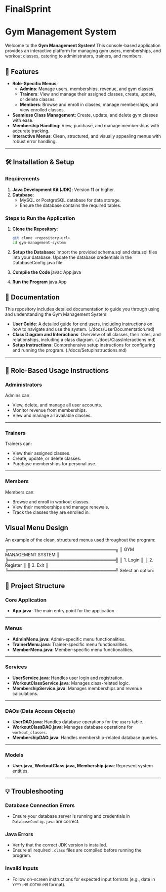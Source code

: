 # FinalSprint
# Gym Management System

Welcome to the **Gym Management System**! This console-based application provides an interactive platform for managing gym users, memberships, and workout classes, catering to administrators, trainers, and members.

## 🚀 Features
- **Role-Specific Menus**:
  - **Admins**: Manage users, memberships, revenue, and gym classes.
  - **Trainers**: View and manage their assigned classes, create, update, or delete classes.
  - **Members**: Browse and enroll in classes, manage memberships, and view enrolled classes.
- **Seamless Class Management**: Create, update, and delete gym classes with ease.
- **Membership Handling**: View, purchase, and manage memberships with accurate tracking.
- **Interactive Menus**: Clean, structured, and visually appealing menus with robust error handling.

---

## 🛠️ Installation & Setup

### Requirements
1. **Java Development Kit (JDK)**: Version 11 or higher.
2. **Database**:
   - MySQL or PostgreSQL database for data storage.
   - Ensure the database contains the required tables.

### Steps to Run the Application
1. **Clone the Repository**:
   ```bash
   git clone <repository-url>
   cd gym-management-system

2. **Setup the Database:**
    Import the provided schema.sql and data.sql files into your database.
    Update the database credentials in the DatabaseConfig.java file.

3. **Compile the Code**
    javac App.java

4. **Run the Program**
    java App

## 📖 Documentation

This repository includes detailed documentation to guide you through using and understanding the Gym Management System:

- **User Guide**: A detailed guide for end users, including instructions on how to navigate and use the system. 
    (./docs/UserDocumentation.md)
- **Class Diagram and Interactions**: Overview of all classes, their roles, and relationships, including a class diagram.
    (./docs/ClassInteractions.md)
- **Setup Instructions**: Comprehensive setup instructions for configuring and running the program.
    (./docs/SetupInstructions.md)

---

## 📜 Role-Based Usage Instructions

### Administrators
Admins can:
- View, delete, and manage all user accounts.
- Monitor revenue from memberships.
- View and manage all available classes.

---

### Trainers
Trainers can:
- View their assigned classes.
- Create, update, or delete classes.
- Purchase memberships for personal use.

---

### Members
Members can:
- Browse and enroll in workout classes.
- View their memberships and manage renewals.
- Track the classes they are enrolled in.


## Visual Menu Design
An example of the clean, structured menus used throughout the program:

╔═══════════════════════════════════╗
║          GYM MANAGEMENT SYSTEM    ║
╠═══════════════════════════════════╣
║  1. Login                         ║
║  2. Register                      ║
║  3. Exit                          ║
╚═══════════════════════════════════╝
Select an option:


## 📂 Project Structure

### Core Application
- **App.java**: The main entry point for the application.

---

### Menus
- **AdminMenu.java**: Admin-specific menu functionalities.
- **TrainerMenu.java**: Trainer-specific menu functionalities.
- **MemberMenu.java**: Member-specific menu functionalities.

---

### Services
- **UserService.java**: Handles user login and registration.
- **WorkoutClassService.java**: Manages class-related logic.
- **MembershipService.java**: Manages memberships and revenue calculations.

---

### DAOs (Data Access Objects)
- **UserDAO.java**: Handles database operations for the `users` table.
- **WorkoutClassDAO.java**: Manages database operations for `workout_classes`.
- **MembershipDAO.java**: Handles membership-related database queries.

---

### Models
- **User.java, WorkoutClass.java, Membership.java**: Represent system entities.

---

## 💡 Troubleshooting

### Database Connection Errors
- Ensure your database server is running and credentials in `DatabaseConfig.java` are correct.

### Java Errors
- Verify that the correct JDK version is installed.
- Ensure all required `.class` files are compiled before running the program.

### Invalid Inputs
- Follow on-screen instructions for expected input formats (e.g., date in `YYYY-MM-DDTHH:MM` format).
